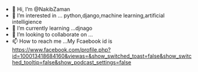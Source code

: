 - 👋 Hi, I’m @NakibZaman
- 👀 I’m interested in ... python,django,machine learning,artificial intelligience
- 🌱 I’m currently learning ...djnago
- 💞️ I’m looking to collaborate on ...
- 📫 How to reach me ...My Fcaebook id is https://www.facebook.com/profile.php?id=100013418684160&viewas=&show_switched_toast=false&show_switched_tooltip=false&show_podcast_settings=false

<!---
NakibZaman/NakibZaman is a ✨ special ✨ repository because its `README.md` (this file) appears on your GitHub profile.
You can click the Preview link to take a look at your changes.
--->
